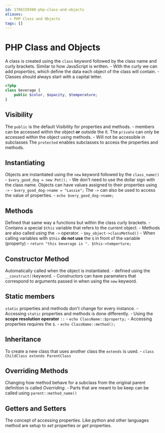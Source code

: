 ```yaml
---
id: 1706159360-php-class-and-objects
aliases:
  - PHP Class and Objects
tags: []
---
```


# PHP Class and Objects
A class is created using the `class` keyword followed by the class name and curly brackets. Similar to how JavaScript is written.
    - With the curly we can add *properties*, which define the data each object of the class will contain.
    - Classes should always start with a capital letter. 
```php
<?php
class beverage {
    public $color, $opacity, $temperature;
}
```

## Visibility
The `public` is the default Visibility for properties and methods.
    - members can be accessed within the object **or** outside the it.
The `private` can only be accessed within the object using methods.
    - Will not be accessible in subclasses 
The `protected` enables subclasses to access the properties and methods.



## Instantiating 
Objects are instantiated using the `new` keyword followed by the `class_name()`
    - `$very_good_dog = new Pet();`
    - We don't need to use the dollar sign with the class name.
Objects can have values assigned to their properties using `->`
    - `$very_good_dog->name = "Lassie";`
The `->` can also be used to access the value of properties.
    - `echo $very_good_dog->name;`

## Methods
Defined that same way a functions but within the class curly brackets.
    - Contains a special `$this` variable that refers to the current object.
    - Methods are also called using the `->` operator.
        - `$my_object->classMethod()`
    - When calling variables with `$this` **do not use** the `$` in front of the variable (property)
        - `return "this beverage is ". $this->temperture;`

## Constructor Method
Automatically called when the object is instantiated.
    - defined using the `__construct()`keyword.
    - Constructors can have parameters that correspond to arguments passed in when using the `new` keyword.

## Static members
`static` properties and methods don't change for every instance.
    - Accessing `static` properties and methods is done differently.
        - Using the **scope resolution operator** `::` 
        - `echo ClassName::$property;`
            - Accessing properties requires the `$`.
        - `echo ClassName::method();`

## Inheritance
To create a new class that uses another class the `extends` is used.
    - `class ChildClass extends ParentClass`

## Overriding Methods
Changing how method behave for a subclass from the original parent definition is called *Overriding*.
    - Parts that are meant to be keep can be called using `parent::method_name()`

    
## Getters and Setters
The concept of accessing properties. Like python and other languages method are setup to *set* properties or *get* properties.
